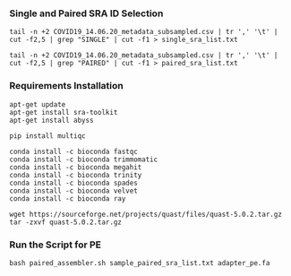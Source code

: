 ### Single and Paired SRA ID Selection

```
tail -n +2 COVID19_14.06.20_metadata_subsampled.csv | tr ',' '\t' | cut -f2,5 | grep "SINGLE" | cut -f1 > single_sra_list.txt 

tail -n +2 COVID19_14.06.20_metadata_subsampled.csv | tr ',' '\t' | cut -f2,5 | grep "PAIRED" | cut -f1 > paired_sra_list.txt  
```

### Requirements Installation

```
apt-get update
apt-get install sra-toolkit
apt-get install abyss
```

```
pip install multiqc
```

```
conda install -c bioconda fastqc
conda install -c bioconda trimmomatic
conda install -c bioconda megahit
conda install -c bioconda trinity
conda install -c bioconda spades
conda install -c bioconda velvet
conda install -c bioconda ray
```

```
wget https://sourceforge.net/projects/quast/files/quast-5.0.2.tar.gz
tar -zxvf quast-5.0.2.tar.gz
```

### Run the Script for PE

```
bash paired_assembler.sh sample_paired_sra_list.txt adapter_pe.fa
```